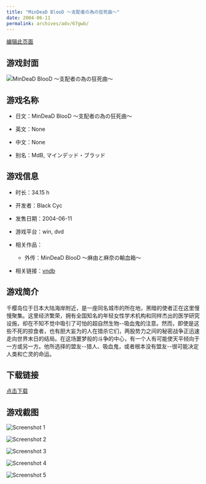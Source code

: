 ```yaml
---
title: "MinDeaD BlooD ～支配者の為の狂死曲～"
date: 2004-06-11
permalink: archives/adv/67gwb/
---
```

[编辑此页面](https://github.com/ACG-3/ADV3-source/blob/main/source/_posts/MinDeaD%20BlooD%20%EF%BD%9E%E6%94%AF%E9%85%8D%E8%80%85%E3%81%AE%E7%82%BA%E3%81%AE%E7%8B%82%E6%AD%BB%E6%9B%B2%EF%BD%9E.md)

## 游戏封面

![MinDeaD BlooD ～支配者の為の狂死曲～](https://pan.timero.xyz/d/onedrive/img_lib_001/MinDeaD%20BlooD%20%EF%BD%9E%E6%94%AF%E9%85%8D%E8%80%85%E3%81%AE%E7%82%BA%E3%81%AE%E7%8B%82%E6%AD%BB%E6%9B%B2%EF%BD%9E_cover.avif)


## 游戏名称

- 日文：MinDeaD BlooD ～支配者の為の狂死曲～
- 英文：None
- 中文：None

- 别名：MdB, マインデッド・ブラッド


## 游戏信息

- 时长：34.15 h
- 开发者：Black Cyc
- 发售日期：2004-06-11
- 游戏平台：win, dvd
- 相关作品：
   - 外传：MinDeaD BlooD ～麻由と麻奈の輸血箱～

- 相关链接：[vndb](https://vndb.org/v1060)


## 游戏简介

千樱岛位于日本大陆海岸附近，是一座同名城市的所在地，黑暗的使者正在这里慢慢聚集。这里经济繁荣，拥有全国知名的年轻女性学术机构和同样杰出的医学研究设施，却在不知不觉中吸引了可怕的超自然生物--吸血鬼的注意。然而，即使是这些不死的掠食者，也有胆大妄为的人在猎杀它们，两股势力之间的秘密战争正迅速走向世界末日的结局。在这场噩梦般的斗争的中心，有一个人有可能使天平倾向于一方或另一方。他所选择的盟友--猎人、吸血鬼，或者根本没有盟友--很可能决定人类和亡灵的命运。




## 下载链接

[点击下载](https://pan.timero.xyz/onedrive/adv_lib_001/MinDeaD%20BlooD%20%EF%BD%9E%E6%94%AF%E9%85%8D%E8%80%85%E3%81%AE%E7%82%BA%E3%81%AE%E7%8B%82%E6%AD%BB%E6%9B%B2%EF%BD%9E)


## 游戏截图


![Screenshot 1](https://pan.timero.xyz/d/onedrive/img_lib_001/MinDeaD%20BlooD%20%EF%BD%9E%E6%94%AF%E9%85%8D%E8%80%85%E3%81%AE%E7%82%BA%E3%81%AE%E7%8B%82%E6%AD%BB%E6%9B%B2%EF%BD%9E_Screenshot_1.avif)

![Screenshot 2](https://pan.timero.xyz/d/onedrive/img_lib_001/MinDeaD%20BlooD%20%EF%BD%9E%E6%94%AF%E9%85%8D%E8%80%85%E3%81%AE%E7%82%BA%E3%81%AE%E7%8B%82%E6%AD%BB%E6%9B%B2%EF%BD%9E_Screenshot_2.avif)

![Screenshot 3](https://pan.timero.xyz/d/onedrive/img_lib_001/MinDeaD%20BlooD%20%EF%BD%9E%E6%94%AF%E9%85%8D%E8%80%85%E3%81%AE%E7%82%BA%E3%81%AE%E7%8B%82%E6%AD%BB%E6%9B%B2%EF%BD%9E_Screenshot_3.avif)

![Screenshot 4](https://pan.timero.xyz/d/onedrive/img_lib_001/MinDeaD%20BlooD%20%EF%BD%9E%E6%94%AF%E9%85%8D%E8%80%85%E3%81%AE%E7%82%BA%E3%81%AE%E7%8B%82%E6%AD%BB%E6%9B%B2%EF%BD%9E_Screenshot_4.avif)

![Screenshot 5](https://pan.timero.xyz/d/onedrive/img_lib_001/MinDeaD%20BlooD%20%EF%BD%9E%E6%94%AF%E9%85%8D%E8%80%85%E3%81%AE%E7%82%BA%E3%81%AE%E7%8B%82%E6%AD%BB%E6%9B%B2%EF%BD%9E_Screenshot_5.avif)

